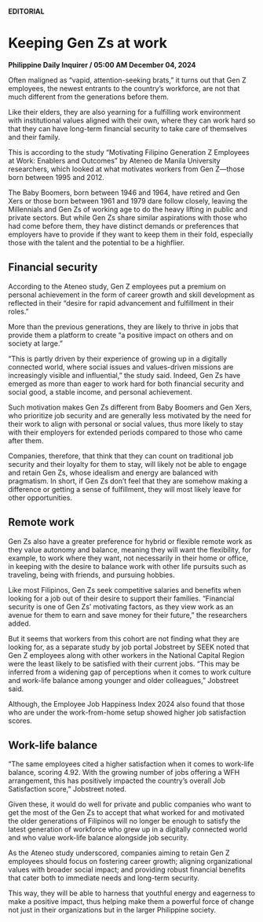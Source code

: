 **EDITORIAL**

# Keeping Gen Zs at work

****Philippine Daily Inquirer / 05:00 AM December 04, 2024****

Often maligned as “vapid, attention-seeking brats,” it turns out that Gen Z employees, the newest entrants to the country’s workforce, are not that much different from the generations before them.

Like their elders, they are also yearning for a fulfilling work environment with institutional values aligned with their own, where they can work hard so that they can have long-term financial security to take care of themselves and their family.

This is according to the study “Motivating Filipino Generation Z Employees at Work: Enablers and Outcomes” by Ateneo de Manila University researchers, which looked at what motivates workers from Gen Z—those born between 1995 and 2012.

The Baby Boomers, born between 1946 and 1964, have retired and Gen Xers or those born between 1961 and 1979 dare follow closely, leaving the Millennials and Gen Zs of working age to do the heavy lifting in public and private sectors. But while Gen Zs share similar aspirations with those who had come before them, they have distinct demands or preferences that employers have to provide if they want to keep them in their fold, especially those with the talent and the potential to be a highflier.

## Financial security

According to the Ateneo study, Gen Z employees put a premium on personal achievement in the form of career growth and skill development as reflected in their “desire for rapid advancement and fulfillment in their roles.”

More than the previous generations, they are likely to thrive in jobs that provide them a platform to create “a positive impact on others and on society at large.”

“This is partly driven by their experience of growing up in a digitally connected world, where social issues and values-driven missions are increasingly visible and influential,” the study said. Indeed, Gen Zs have emerged as more than eager to work hard for both financial security and social good, a stable income, and personal achievement.

Such motivation makes Gen Zs different from Baby Boomers and Gen Xers, who prioritize job security and are generally less motivated by the need for their work to align with personal or social values, thus more likely to stay with their employers for extended periods compared to those who came after them.

Companies, therefore, that think that they can count on traditional job security and their loyalty for them to stay, will likely not be able to engage and retain Gen Zs, whose idealism and energy are balanced with pragmatism. In short, if Gen Zs don’t feel that they are somehow making a difference or getting a sense of fulfillment, they will most likely leave for other opportunities.

## Remote work

Gen Zs also have a greater preference for hybrid or flexible remote work as they value autonomy and balance, meaning they will want the flexibility, for example, to work where they want, not necessarily in their home or office, in keeping with the desire to balance work with other life pursuits such as traveling, being with friends, and pursuing hobbies.

Like most Filipinos, Gen Zs seek competitive salaries and benefits when looking for a job out of their desire to support their families. “Financial security is one of Gen Zs’ motivating factors, as they view work as an avenue for them to earn and save money for their future,” the researchers added.

But it seems that workers from this cohort are not finding what they are looking for, as a separate study by job portal Jobstreet by SEEK noted that Gen Z employees along with other workers in the National Capital Region were the least likely to be satisfied with their current jobs. “This may be inferred from a widening gap of perceptions when it comes to work culture and work-life balance among younger and older colleagues,” Jobstreet said.

Although, the Employee Job Happiness Index 2024 also found that those who are under the work-from-home setup showed higher job satisfaction scores.

## Work-life balance

“The same employees cited a higher satisfaction when it comes to work-life balance, scoring 4.92. With the growing number of jobs offering a WFH arrangement, this has positively impacted the country’s overall Job Satisfaction score,” Jobstreet noted.

Given these, it would do well for private and public companies who want to get the most of the Gen Zs to accept that what worked for and motivated the older generations of Filipinos will no longer be enough to satisfy the latest generation of workforce who grew up in a digitally connected world and who value work-life balance alongside job security.

As the Ateneo study underscored, companies aiming to retain Gen Z employees should focus on fostering career growth; aligning organizational values with broader social impact; and providing robust financial benefits that cater both to immediate needs and long-term security.

This way, they will be able to harness that youthful energy and eagerness to make a positive impact, thus helping make them a powerful force of change not just in their organizations but in the larger Philippine society.